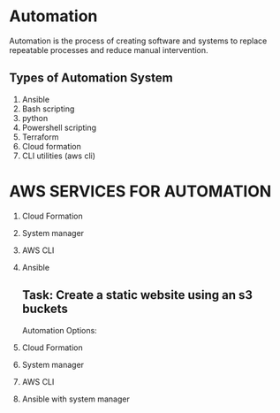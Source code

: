 # Automation
Automation is the process of creating software and systems to replace repeatable processes and reduce manual intervention. 

## Types of Automation System
1. Ansible
2. Bash scripting
3. python
4. Powershell scripting
5. Terraform 
6. Cloud formation 
7. CLI utilities (aws cli) 

# AWS SERVICES FOR AUTOMATION 
1. Cloud Formation 
2. System manager
3. AWS CLI 
4. Ansible
   
   ## Task: Create a static website using  an s3 buckets 
   Automation Options:
1. Cloud Formation 
2. System manager
3. AWS CLI 
4. Ansible with system manager 
